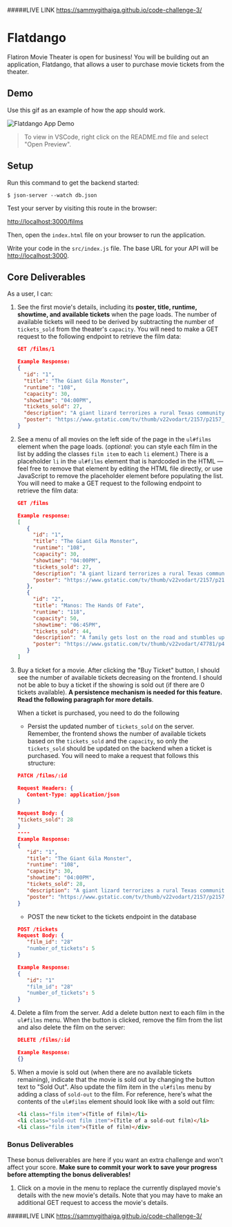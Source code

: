 #####LIVE LINK
 https://sammygithaiga.github.io/code-challenge-3/



# Flatdango

Flatiron Movie Theater is open for business! You will be building out an
application, Flatdango, that allows a user to purchase movie tickets from the
theater.

## Demo

Use this gif as an example of how the app should work.

![Flatdango App Demo](https://curriculum-content.s3.amazonaws.com/phase-1/phase-1-code-challenge-flatdango/flatdango-demo.gif)

> To view in VSCode, right click on the README.md file and select "Open Preview".

## Setup

Run this command to get the backend started:

```console
$ json-server --watch db.json
```

Test your server by visiting this route in the browser:

[http://localhost:3000/films](http://localhost:3000/films)

Then, open the `index.html` file on your browser to run the application.

Write your code in the `src/index.js` file. The base URL for your API will be
[http://localhost:3000](http://localhost:3000).

## Core Deliverables

As a user, I can:

1. See the first movie's details, including its **poster, title, runtime,
   showtime, and available tickets** when the page loads. The number of
   available tickets will need to be derived by subtracting the number of
   `tickets_sold` from the theater's `capacity`. You will need to make a GET
   request to the following endpoint to retrieve the film data:

   ```json
   GET /films/1

   Example Response:
   {
     "id": "1",
     "title": "The Giant Gila Monster",
     "runtime": "108",
     "capacity": 30,
     "showtime": "04:00PM",
     "tickets_sold": 27,
     "description": "A giant lizard terrorizes a rural Texas community and a heroic teenager attempts to destroy the creature.",
     "poster": "https://www.gstatic.com/tv/thumb/v22vodart/2157/p2157_v_v8_ab.jpg"
   }
   ```

2. See a menu of all movies on the left side of the page in the `ul#films`
   element when the page loads. (_optional_: you can style each film in the list
   by adding the classes `film item` to each `li` element.) There is a
   placeholder `li` in the `ul#films` element that is hardcoded in the HTML —
   feel free to remove that element by editing the HTML file directly, or use
   JavaScript to remove the placeholder element before populating the list. You
   will need to make a GET request to the following endpoint to retrieve the
   film data:

   ```json
   GET /films

   Example response:
   [
      {
        "id": "1",
        "title": "The Giant Gila Monster",
        "runtime": "108",
        "capacity": 30,
        "showtime": "04:00PM",
        "tickets_sold": 27,
        "description": "A giant lizard terrorizes a rural Texas community and a heroic teenager attempts to destroy the creature.",
        "poster": "https://www.gstatic.com/tv/thumb/v22vodart/2157/p2157_v_v8_ab.jpg"
      },
      {
        "id": "2",
        "title": "Manos: The Hands Of Fate",
        "runtime": "118",
        "capacity": 50,
        "showtime": "06:45PM",
        "tickets_sold": 44,
        "description": "A family gets lost on the road and stumbles upon a hidden, underground, devil-worshiping cult led by the fearsome Master and his servant Torgo.",
        "poster": "https://www.gstatic.com/tv/thumb/v22vodart/47781/p47781_v_v8_ac.jpg"
      }
   ]
   ```

3. Buy a ticket for a movie. After clicking the "Buy Ticket" button, I should
   see the number of available tickets decreasing on the frontend. I should not
   be able to buy a ticket if the showing is sold out (if there are 0 tickets
   available). **A persistence mechanism is needed for this feature. Read the following paragraph for more details**.

   When a ticket is purchased, you need to do the following 
      - Persist the updated number of `tickets_sold` on
      the server. Remember, the frontend shows the number of available tickets
      based on the `tickets_sold` and the `capacity`, so only the `tickets_sold`
      should be updated on the backend when a ticket is purchased. You will need to
      make a request that follows this structure:

      ```json
      PATCH /films/:id

      Request Headers: {
         Content-Type: application/json
      }

      Request Body: {
      "tickets_sold": 28
      }
      ----
      Example Response:
      {
         "id": "1",
         "title": "The Giant Gila Monster",
         "runtime": "108",
         "capacity": 30,
         "showtime": "04:00PM",
         "tickets_sold": 28,
         "description": "A giant lizard terrorizes a rural Texas community and a heroic teenager attempts to destroy the creature.",
         "poster": "https://www.gstatic.com/tv/thumb/v22vodart/2157/p2157_v_v8_ab.jpg"
      }
      ```
      - POST the new ticket to the tickets endpoint in the database
      ```json
      POST /tickets
      Request Body: {
         "film_id": "28"
         "number_of_tickets": 5
      }

      Example Response:
      {
         "id": "1"
         "film_id": "28"
         "number_of_tickets": 5
      }
      ```

5. Delete a film from the server. Add a delete button next to each film in the
   `ul#films` menu. When the button is clicked, remove the film from the list
   and also delete the film on the server:

   ```json
   DELETE /films/:id

   Example Response:
   {}
   ```

6. When a movie is sold out (when there are no available tickets remaining),
   indicate that the movie is sold out by changing the button text to "Sold
   Out". Also update the film item in the `ul#films` menu by adding a class of
   `sold-out` to the film. For reference, here's what the contents of the
   `ul#films` element should look like with a sold out film:

   ```html
   <li class="film item">(Title of film)</li>
   <li class="sold-out film item">(Title of a sold-out film)</li>
   <li class="film item">(Title of film)</div>
   ```

### Bonus Deliverables

These bonus deliverables are here if you want an extra challenge and won't
affect your score. **Make sure to commit your work to save your progress before
attempting the bonus deliverables!**

1. Click on a movie in the menu to replace the currently displayed movie's
   details with the new movie's details. Note that you may have to make an
   additional GET request to access the movie's details.

#####LIVE LINK
 https://sammygithaiga.github.io/code-challenge-3/





